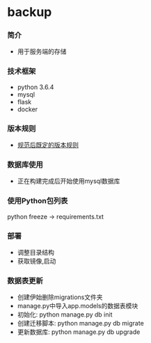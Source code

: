 # backup
### 简介
  * 用于服务端的存储
### 技术框架
  * python 3.6.4
  * mysql
  * flask
  * docker
  
### 版本规则
  * [规范后既定的版本规则](https://blog.csdn.net/yzlll/article/details/84259242)

### 数据库使用
  * 正在构建完成后开始使用mysql数据库
  
### 使用Python包列表
  python freeze -> requirements.txt

### 部署
  * 调整目录结构
  * 获取镜像,启动

### 数据表更新
  * 创建伊始删除migrations文件夹
  * manage.py中导入app.models的数据表模块
  * 初始化: python manage.py db init
  * 创建迁移脚本: python manage.py db migrate
  * 更新数据库: python manage.py db upgrade